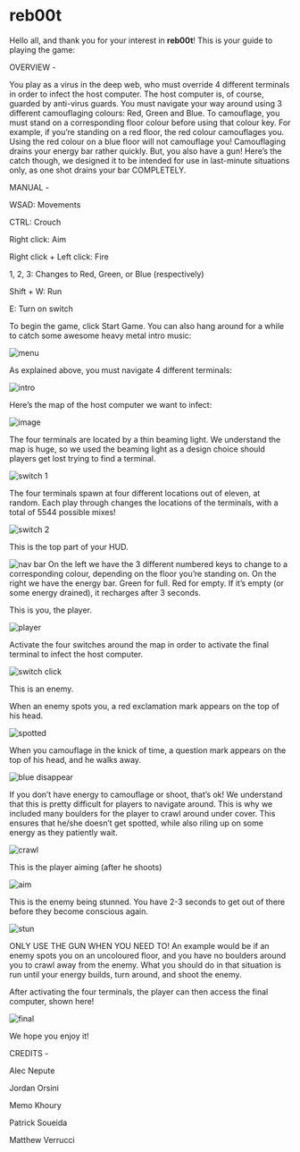 # reb00t
Hello all, and thank you for your interest in <b>reb00t</b>! This is your guide to playing the game:

OVERVIEW -

You play as a virus in the deep web, who must override 4 different terminals in order to infect the host computer. The host computer is, of course, guarded by anti-virus guards. You must navigate your way around using 3 different camouflaging colours: Red, Green and Blue. To camouflage, you must stand on a corresponding floor colour before using that colour key. For example, if you’re standing on a red floor, the red colour camouflages you. Using the red colour on a blue floor will not camouflage you!  Camouflaging drains your energy bar rather quickly. But, you also have a gun! Here’s the catch though, we designed it to be intended for use in last-minute situations only, as one shot drains your bar COMPLETELY. 



MANUAL -

WSAD: Movements

CTRL: Crouch

Right click: Aim

Right click + Left click: Fire

1, 2, 3: Changes to Red, Green, or Blue (respectively)

Shift + W: Run

E: Turn on switch


To begin the game, click Start Game. You can also hang around for a while to catch some awesome heavy metal intro music:

![menu](https://user-images.githubusercontent.com/5374699/32476310-83ba5d28-c344-11e7-9bb1-9b02ade0d7d2.png)

 
As explained above, you must navigate 4 different terminals: 

![intro](https://user-images.githubusercontent.com/5374699/32476311-83cb0506-c344-11e7-9a6c-eaaa2d7dd42e.png)

Here’s the map of the host computer we want to infect:

![image](https://user-images.githubusercontent.com/5374699/32476142-892fc280-c343-11e7-810e-02109b2f25bd.png)

The four terminals are located by a thin beaming light. We understand the map is huge, so we used the beaming light as a design choice should players get lost trying to find a terminal. 

![switch 1](https://user-images.githubusercontent.com/5374699/32476153-95495b30-c343-11e7-912a-0b48c282c85f.png)

The four terminals spawn at four different locations out of eleven, at random. Each play through changes the locations of the terminals, with a total of 5544 possible mixes! 

![switch 2](https://user-images.githubusercontent.com/5374699/32476154-955b5650-c343-11e7-8079-95ce4e056923.png)

This is the top part of your HUD. 

![nav bar](https://user-images.githubusercontent.com/5374699/32476161-95f3c714-c343-11e7-954c-fd00dbd115e3.png)
On the left we have the 3 different numbered keys to change to a corresponding colour, depending on the floor you’re standing on.
On the right we have the energy bar. Green for full. Red for empty. If it’s empty (or some energy drained), it recharges after 3 seconds. 

This is you, the player. 

![player](https://user-images.githubusercontent.com/5374699/32476156-958045e6-c343-11e7-9655-c7d7b8064ab1.png)

Activate the four switches around the map in order to activate the final terminal to infect the host computer.

![switch click](https://user-images.githubusercontent.com/5374699/32476157-959465c6-c343-11e7-8574-ce85d55d609b.png) 

This is an enemy. 


When an enemy spots you, a red exclamation mark appears on the top of his head.

![spotted](https://user-images.githubusercontent.com/5374699/32476162-960790c8-c343-11e7-955c-c997c4371512.png)

When you camouflage in the knick of time, a question mark appears on the top of his head, and he walks away.

![blue disappear](https://user-images.githubusercontent.com/5374699/32476159-95c5349e-c343-11e7-9f46-2b9ff3f87a4d.png)

If you don’t have energy to camouflage or shoot, that’s ok! We understand that this is pretty difficult for players to navigate around. This is why we included many boulders for the player to crawl around under cover. This ensures that he/she doesn’t get spotted, while also riling up on some energy as they patiently wait. 

![crawl](https://user-images.githubusercontent.com/5374699/32476160-95dc988c-c343-11e7-9d0e-2772bc6fa4b9.png)

This is the player aiming (after he shoots)

![aim](https://user-images.githubusercontent.com/5374699/32476163-9619c356-c343-11e7-830e-56d1bd6235cc.png)

This is the enemy being stunned. You have 2-3 seconds to get out of there before they become conscious again. 

![stun](https://user-images.githubusercontent.com/5374699/32476166-96596aba-c343-11e7-8779-ce8b2ea80541.png)

ONLY USE THE GUN WHEN YOU NEED TO! An example would be if an enemy spots you on an uncoloured floor, and you have no boulders around you to crawl away from the enemy. What you should do in that situation is run until your energy builds, turn around, and shoot the enemy. 

After activating the four terminals, the player can then access the final computer, shown here!

![final](https://user-images.githubusercontent.com/5374699/32476165-9646ed54-c343-11e7-851b-70014dfbfc4a.png)

We hope you enjoy it! 

CREDITS - 

Alec Nepute

Jordan Orsini

Memo Khoury

Patrick Soueida

Matthew Verrucci








